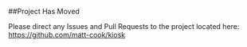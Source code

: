 ##Project Has Moved

Please direct any Issues and Pull Requests to the project located here: https://github.com/matt-cook/kiosk
